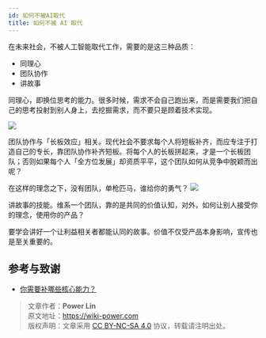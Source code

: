 ```yaml
---
id: 如何不被AI取代
title: 如何不被 AI 取代
---
```


在未来社会，不被人工智能取代工作，需要的是这三种品质：

- 同理心
- 团队协作
- 讲故事

同理心，即换位思考的能力。很多时候，需求不会自己跑出来，而是需要我们把自己的思考投射到别人身上，去挖掘需求，而不要只是顾着技术实现。

![](https://cos.wiki-power.com/img/20200226140150.png)

团队协作与「长板效应」相关。现代社会不要求每个人将短板补齐，而应专注于打造自己的专长，靠团队协作补齐短板。将每个人的长板拼起来，才是一个长板团队；否则如果每个人「全方位发展」却资质平平，这个团队如何从竞争中脱颖而出呢？

在这样的理念之下，没有团队，单枪匹马，谁给你的勇气？
![](https://cos.wiki-power.com/img/20200226140223.png)

讲故事的技能。维系一个团队，靠的是共同的价值认知，对外，如何让别人接受你的理念，使用你的产品？

要学会讲好一个让利益相关者都能认同的故事。价值不仅受产品本身影响，宣传也是至关重要的。

## 参考与致谢

- [你需要补哪些核心能力？](https://mp.weixin.qq.com/s?__biz=MzIyODI1MzYyNA==&mid=2653540387&idx=1&sn=985fbe7c3ca0a3ac90d5f56356eac31a&scene=21##wechat_redirect)



> 文章作者：**Power Lin**  
> 原文地址：<https://wiki-power.com>  
> 版权声明：文章采用 [CC BY-NC-SA 4.0](https://creativecommons.org/licenses/by/4.0/deed.zh) 协议，转载请注明出处。
